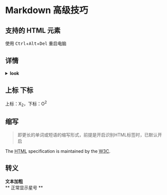 # Markdown 高级技巧

## 支持的 HTML 元素

使用 <kbd>Ctrl</kbd>+<kbd>Alt</kbd>+<kbd>Del</kbd> 重启电脑

## 详情
<b><details><summary>look</summary></b>
more more more
</details>

## 上标 下标
上标：X<sub>2</sub>，下标：O<sup>2</sup>

## 缩写
> 即更长的单词或短语的缩写形式，前提是开启识别HTML标签时，已默认开启

The <abbr title="Hyper Text Markup Language">HTML</abbr> specification is maintained by the <abbr title="World Wide Web Consortium">W3C</abbr>.


## 转义

**文本加粗**  
\*\* 正常显示星号 \*\*

<!-- Markdown 支持以下这些符号前面加上反斜杠来帮助插入普通的符号：

\   反斜线
`   反引号
*   星号
_   下划线
{}  花括号
[]  方括号
()  小括号
#   井字号
+   加号
-   减号
.   英文句点
!   感叹号 -->
